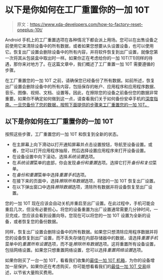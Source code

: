 # 以下是你如何在工厂重置你的一加 10T

> 原文：<https://www.xda-developers.com/how-to-factory-reset-oneplus-10t/>

Android 手机上的工厂重置选项在各种情况下都会派上用场。您可以在出售设备之前使用它来清除设备中的所有数据，或者如果您想要从头设置设备，也可以使用它。恢复出厂设置会删除设备中的所有内容，并将软件恢复到出厂设置，就像您第一次将其从包装盒中取出时一样。如果你正在考虑给你的一加 10T(T1)同样的待遇，那你来对地方了。在这篇文章中，我们概述了工厂重置一加 10T 需要遵循的步骤。

在工厂重置您的一加 10T 之前，请确保您已经备份了所有数据。如前所述，恢复出厂设置会删除设备中的所有内容，包括保存的帐户、应用程序和应用程序数据、音乐、图像、视频、文档、设置等。因此，在擦除您的设备之前备份您的数据非常重要。如果你不确定如何做到这一点，请查看我们关于如何备份安卓手机的[深度指南。一旦您备份了您的数据，按照下面提供的步骤来工厂重置您的一加 10T。](https://www.xda-developers.com/how-to-backup-android/)

## 以下是你如何在工厂重置你的一加 10T

按照这些步骤，工厂重置您的一加 10T 和恢复到全新的状态。

*   在主屏幕上向下滑动以打开通知屏幕并点击设置按钮，导航至设备设置。或者，您可以打开应用程序抽屉，然后选择设置应用程序来打开设备设置。
*   在设备设置中向下滚动，选择*系统设置*选项。
*   在*系统设置*菜单的底部，你会发现*备份和重置*选项。选择它打开*备份和复位*菜单。
*   在*备份和重置*菜单中选择*重置手机*选项。
*   在接下来的页面中，选择*擦除所有数据*选项，将您的一加 10T 恢复出厂设置。
*   在以下弹出窗口中选择*擦除数据*选项，清除所有数据并将设备恢复至出厂设置。

您的一加 10T 现在应该会自动关机并重启至出厂设置。在此过程中，手机可能会重启几次，但没有必要担心。将您的设备重置为出厂设置通常需要几分钟时间，一旦完成，您应该会看到设置向导。您现在可以将您的一加 10T 设置为全新的设备，或者恢复您的备份数据。

同样，恢复出厂设置会删除设备中的所有数据。如果您只想清除应用程序数据并将您的设备恢复到出厂设置，而不丢失存储在内部存储器中的数据，请选择*重置手机*菜单中的*重置所有设置*选项，而不是*擦除所有数据*选项。这将重置所有设备设置，包括网络设置。如果您只想重置网络设置，您可以选择*重置网络设置*选项。

如果你刚买了一台一加 10T，看看我们收集的[最佳一加 10T 机箱](https://www.xda-developers.com/best-oneplus-10t-cases/)，为你的设备增加一层保护。如果你还在考虑购买，你可能想看看我们的[最佳一加 10T 交易](https://www.xda-developers.com/best-oneplus-10t-deals/)综述，以节省大量购买费用。